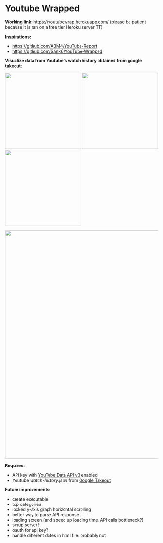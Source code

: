 # Youtube Wrapped  

**Working link:** 
https://youtubewrap.herokuapp.com/
(please be patient because it is ran on a free tier Heroku server TT)

**Inspirations:** 
- https://github.com/A3M4/YouTube-Report
- https://github.com/Sank6/YouTube-Wrapped


**Visualize data from Youtube's watch history obtained from google takeout**:
<p float="left"> 
  <img src="https://user-images.githubusercontent.com/103323204/179581096-e8004bff-747e-4835-a2ac-791c6f6b0fb1.png" width="250" />          
  <img src="https://user-images.githubusercontent.com/103323204/179581176-2a650585-ea9d-48a9-b7c6-77b9f409bb54.png" width="250" />        
  <img src="https://user-images.githubusercontent.com/103323204/179581232-66e4f9af-9aea-4a99-97e4-300241da9973.png" width="250" />       
</p>  

<img src="https://user-images.githubusercontent.com/103323204/179576215-5a5faded-cc40-4a08-a345-51758bcfe9c2.png" width="750" /> 



**Requires:**
- API key with [YouTube Data API v3](https://console.cloud.google.com/marketplace/product/google/youtube.googleapis.com?q=search&referrer=search&project=youtube-347807) enabled
- Youtube *watch-history.json* from [Google Takeout](https://takeout.google.com/settings/takeout)


**Future improvements:**
- create executable  
- top categories
- locked y-axis graph horizontal scrolling
- better way to parse API response 
- loading screen (and speed up loading time, API calls bottleneck?)
- setup server?
- oauth for api key?
- handle different dates in html file: probably not
